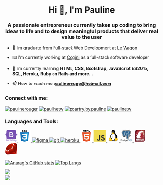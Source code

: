<h1 align="center">Hi 👋, I'm Pauline</h1>
<h3 align="center">A passionate entrepreneur currently taken up coding to bring ideas to life and to design meaningful products that deliver real value to the user</h3>

- 🔭 I’m graduate from Full-stack Web Development at [Le Wagon](https://www.lewagon.com/web-development-course/part-time)

- ⌨️ I'm currently working at [Cogini](https://www.cogini.com/) as a full-stack software developer

- 🌱 I’m currently learning **HTML, CSS, Bootstrap, JavaScript ES2015, SQL, Heroku, Ruby on Rails and more...**

- 📫 How to reach me **paulinerouge@hotmail.com**

<h3 align="left">Connect with me:</h3>
<p align="left">
<a href="https://linkedin.com/in/paulinerouger" target="blank"><img align="center" src="https://raw.githubusercontent.com/rahuldkjain/github-profile-readme-generator/master/src/images/icons/Social/linked-in-alt.svg" alt="paulinerouger" height="30" width="40" /></a>
<a href="https://stackoverflow.com/users/paulinetw" target="blank"><img align="center" src="https://raw.githubusercontent.com/rahuldkjain/github-profile-readme-generator/master/src/images/icons/Social/stack-overflow.svg" alt="paulinetw" height="30" width="40" /></a>
<a href="https://instagram.com/poartry.by.pauline" target="blank"><img align="center" src="https://raw.githubusercontent.com/rahuldkjain/github-profile-readme-generator/master/src/images/icons/Social/instagram.svg" alt="poartry.by.pauline" height="30" width="40" /></a>
<a href="https://www.leetcode.com/paulinetw" target="blank"><img align="center" src="https://raw.githubusercontent.com/rahuldkjain/github-profile-readme-generator/master/src/images/icons/Social/leet-code.svg" alt="paulinetw" height="30" width="40" /></a>
</p>

<h3 align="left">Languages and Tools:</h3>
<p align="left"> <a href="https://getbootstrap.com" target="_blank"> <img src="https://raw.githubusercontent.com/devicons/devicon/master/icons/bootstrap/bootstrap-plain-wordmark.svg" alt="bootstrap" width="40" height="40"/> </a> <a href="https://www.w3schools.com/css/" target="_blank"> <img src="https://raw.githubusercontent.com/devicons/devicon/master/icons/css3/css3-original-wordmark.svg" alt="css3" width="40" height="40"/> </a> <a href="https://www.figma.com/" target="_blank"> <img src="https://www.vectorlogo.zone/logos/figma/figma-icon.svg" alt="figma" width="40" height="40"/> </a> <a href="https://git-scm.com/" target="_blank"> <img src="https://www.vectorlogo.zone/logos/git-scm/git-scm-icon.svg" alt="git" width="40" height="40"/> </a> <a href="https://heroku.com" target="_blank"> <img src="https://www.vectorlogo.zone/logos/heroku/heroku-icon.svg" alt="heroku" width="40" height="40"/> </a> <a href="https://www.w3.org/html/" target="_blank"> <img src="https://raw.githubusercontent.com/devicons/devicon/master/icons/html5/html5-original-wordmark.svg" alt="html5" width="40" height="40"/> </a> <a href="https://developer.mozilla.org/en-US/docs/Web/JavaScript" target="_blank"> <img src="https://raw.githubusercontent.com/devicons/devicon/master/icons/javascript/javascript-original.svg" alt="javascript" width="40" height="40"/> </a> <a href="https://www.linux.org/" target="_blank"> <img src="https://raw.githubusercontent.com/devicons/devicon/master/icons/linux/linux-original.svg" alt="linux" width="40" height="40"/> </a> <a href="https://www.postgresql.org" target="_blank"> <img src="https://raw.githubusercontent.com/devicons/devicon/master/icons/postgresql/postgresql-original-wordmark.svg" alt="postgresql" width="40" height="40"/> </a> <a href="https://rubyonrails.org" target="_blank"> <img src="https://raw.githubusercontent.com/devicons/devicon/master/icons/rails/rails-original-wordmark.svg" alt="rails" width="40" height="40"/> </a> <a href="https://www.ruby-lang.org/en/" target="_blank"> <img src="https://raw.githubusercontent.com/devicons/devicon/master/icons/ruby/ruby-original.svg" alt="ruby" width="40" height="40"/> </a> </p>

[![Anurag's GitHub stats](https://github-readme-stats.vercel.app/api?username=PaulineTW)](https://github.com/anuraghazra/github-readme-stats)
[![Top Langs](https://github-readme-stats.vercel.app/api/top-langs/?username=PaulineTW)](https://github.com/anuraghazra/github-readme-stats)

![](https://github.com/PaulineTW/github-stats/blob/master/generated/overview.svg)
<br>
![](https://github.com/PaulineTW/github-stats/blob/master/generated/languages.svg)
